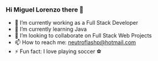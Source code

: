 ### Hi Miguel Lorenzo there 👋

- 🔭 I’m currently working as a Full Stack Developer
- 🌱 I’m currently learning Java
- 👯 I’m looking to collaborate on Full Stack Web Projects
- 📫 How to reach me: neutroflashp@hotmail.com
- ⚡ Fun fact: I love playing soccer ⚽ 
